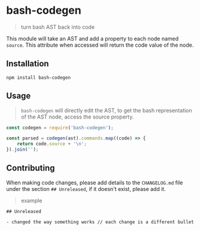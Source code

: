 # bash-codegen

> turn bash AST back into code

This module will take an AST and add a property to each node named `source`. This attribute when accessed will return the code value of the node.

## Installation

```
npm install bash-codegen
```

## Usage

> `bash-codegen` will directly edit the AST, to get the bash representation of the AST node, access the source property. 

```javascript
const codegen = require('bash-codegen');

const parsed = codegen(ast).commands.map((code) => {
    return code.source + '\n';
}).join('');
```

## Contributing

When making code changes, please add details to the `CHANGELOG.md` file under the section `## Unreleased`, if it doesn't exist, please add it.

> example

```
## Unreleased

- changed the way something works // each change is a different bullet
```
